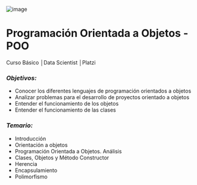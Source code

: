 ![image](https://user-images.githubusercontent.com/86489670/183791505-df566af0-7c48-4d15-bbcf-1ab508588ff6.png)

# Programación Orientada a Objetos - POO
Curso Básico │Data Scientist │Platzi

### _**Objetivos:**_
-	Conocer los diferentes lenguajes de programación orientados a objetos
- Analizar problemas para el desarrollo de proyectos orientado a objetos
- Entender el funcionamiento de los objetos
- Entender el funcionamiento de las clases

### _**Temario:**_
-	Introducción
- Orientación a objetos
- Programación Orientada a Objetos. Análisis
- Clases, Objetos y Método Constructor
- Herencia
- Encapsulamiento
- Polimorfismo
